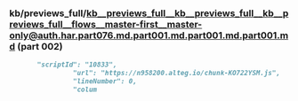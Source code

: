### kb/previews_full/kb__previews_full__kb__previews_full__kb__previews_full__flows__master-first__master-only@auth.har.part076.md.part001.md.part001.md.part001.md (part 002)

```md
       "scriptId": "10833",
                "url": "https://n958200.alteg.io/chunk-KO722YSM.js",
                "lineNumber": 0,
                "colum
```

```
